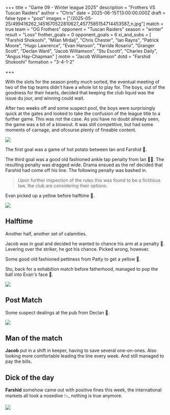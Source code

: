 +++
title = "Game 09 - Winter league 2025"
description = "Frothers VS Tuscan Raiders"
author = "Chris"
date = 2025-06-15T13:00:00.000Z
draft = false
type = "post"
images = ["/2025-05-25/499416262_1451670522810627_4577585154714453587_n.jpg"]
match = true
team = "OG Frothers"
opponent = "Tuscan Raiders"
season = "winter"
result = "Loss"
frother_goals = 0
opponent_goals = 6
xi_and_subs = [
  "Farshid Shokoohi",
  "Milan Mrdalj",
  "Chris Chester",
  "Ian Rayns",
  "Patrick Moore",
  "Hugo Lawrence",
  "Evan Hanson",
  "Yarride Rosario",
  "Granger Scott",
  "Declan Ward",
  "Jacob Williamson",
  "Stu Escott",
  "Charles Daily",
  "Angus Hay-Chapman"
]
motm = "Jacob Williamson"
dotd = "Farshid Shokoohi"
formation = "3-4-1-2"

+++
 
With the slots for the season pretty much sorted, the eventual meeting of two of the top teams didn't have a whole lot to play for. 
The boys, out of the goodness for their hearts, decided that keeping the club liquid was the issue du jour, and winning could wait.

After two weeks off and some suspect pool, the boys were surprisingly quick at the gates and looked to take the confusion of the league title to a further game. This was not the case.
As you have no doubt already seen, the game was a bit of a blowout. It was still competitive, but had some moments of carnage, and ofcourse plenty of fineable content.

![](https://media.giphy.com/media/v1.Y2lkPWVjZjA1ZTQ3bzk4bDBrZmV5b2ZjcXhvZ2tlZnZnMWl0Y2p6cmJnNXFtdTZlZ3RpeiZlcD12MV9naWZzX3NlYXJjaCZjdD1n/yFRBsePwF4BGg/giphy.gif)

The first goal was a game of hot potato between Ian and Farshid 💸.

The third goal was a good old fashioned ankle tap penalty from Ian 💸💸. The resulting penalty was dragged wide. Drama ensued as the ref decided that Farshid had come off his line. The following penalty was bashed in.

> Upon further inspection of the rules this was found to be a fictitious law, the club are considering their options.

Evan picked up a yellow before halftime 💸.

![](https://media.giphy.com/media/v1.Y2lkPWVjZjA1ZTQ3NHBqZXpkajJsZTBubGt4a3cwaXpiZHpvdXRiZm1hbG82M2xrYmRjciZlcD12MV9naWZzX3NlYXJjaCZjdD1n/12rJYk5tgARh9S/giphy.gif)

## Halftime 

Another half, another set of calamities.

Jacob was in goal and decided he wanted to chance his arm at a penalty 💸. Levering over the striker, he got his chance. Picked wrong, however.

Some good old fashioned pettiness from Patty to get a yellow 💸.

Stu, back for a exhabition match before fatherhood, managed to pop the ball into Evan's face 💸.

![](https://media.giphy.com/media/v1.Y2lkPTc5MGI3NjExMG1tMjBldmJ0cjZzdmlydGN6Y3cxeGNoeGY3bzBvbDR4OXE4OHFvZyZlcD12MV9naWZzX3NlYXJjaCZjdD1n/kj41Ti8GLVs1STX0bH/giphy.gif)

## Post Match
Some suspect dealings at the pub from Declan 💸.

![](https://media.giphy.com/media/v1.Y2lkPWVjZjA1ZTQ3NTJjaG1ybmtzeGM2cnR0cTl4YmVsbmZxZnhzZ3hpc2tjdG90ZWtnbiZlcD12MV9naWZzX3NlYXJjaCZjdD1n/rfQDkb40gmB2w/giphy.gif)

## Man of the match
**Jacob** put in a shift in keeper, having to save several one-on-ones. Also looking more comfortable leading the line every week. And still managed to pay the bills.

## Dick of the day 
**Farshid** somehow came out with positive fines this week, the international markets all took a nosedive 📉, nothing is true anymore.

![](https://media.giphy.com/media/v1.Y2lkPTc5MGI3NjExY2ZqNGg3OHBwejNrcDRvcjA5YjFzc2p2aGI3bmYxcGdraDdqYWdjNCZlcD12MV9naWZzX3NlYXJjaCZjdD1n/HNp3ZsBEZSJTBhQXoN/giphy.gif)
